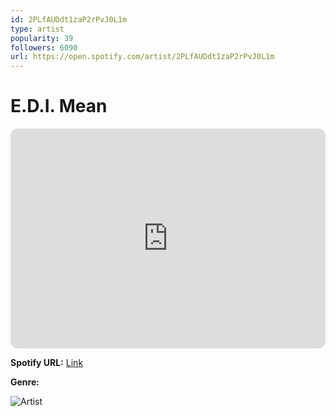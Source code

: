 ```yaml
---
id: 2PLfAUDdt1zaP2rPvJ0L1m
type: artist
popularity: 39
followers: 6090
url: https://open.spotify.com/artist/2PLfAUDdt1zaP2rPvJ0L1m
---
```

# E.D.I. Mean

<iframe style="border-radius:12px" src="https://open.spotify.com/embed/artist/2PLfAUDdt1zaP2rPvJ0L1m" width="100%" height="352" frameBorder="0" allowfullscreen="" allow="autoplay; clipboard-write; encrypted-media; fullscreen; picture-in-picture" loading="lazy"></iframe>

**Spotify URL:** [Link](https://open.spotify.com/artist/2PLfAUDdt1zaP2rPvJ0L1m)

**Genre:** 

![Artist](https://i.scdn.co/image/ab6761610000e5eb4478828836597b2f1e6333cd)
